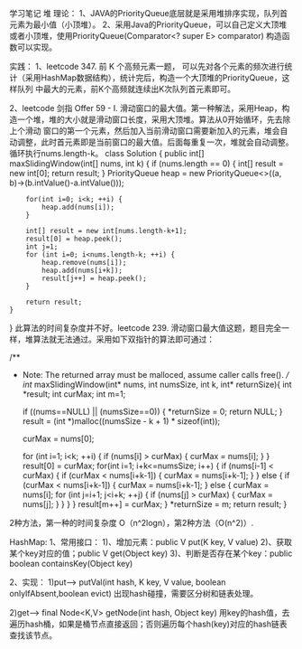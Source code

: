 学习笔记
堆
理论：
1、JAVA的PriorityQueue底层就是采用堆排序实现，队列首元素为最小值（小顶堆）。
2、​采用Java的PriorityQueue，可以自己定义大顶堆或者小顶堆，使用PriorityQueue​(Comparator<? super E> comparator)
构造函数可以实现。

实践：
1、leetcode 347. 前 K 个高频元素一题， 可以先对各个元素的频次进行统计（采用HashMap数据结构），统计完后，构造一个大顶堆的PriorityQueue，这样队列
中最大的元素，前K个高频就连续出K次队列首元素即可。

2、leetcode 剑指 Offer 59 - I. 滑动窗口的最大值。第一种解法，采用Heap，构造一个堆，堆的大小就是滑动窗口长度，采用大顶堆。算法从0开始循环，先去除上个滑动
窗口的第一个元素，然后加入当前滑动窗口需要新加入的元素，堆会自动调整，此时首元素即是当前窗口的最大值。后面每重复一次，堆就会自动调整。循环执行nums.length-k。
class Solution {
    public int[] maxSlidingWindow(int[] nums, int k) {
        if (nums.length == 0) {
            int[] result = new int[0];
            return result;
        }
        PriorityQueue <Integer> heap = new PriorityQueue​<>((a, b)->(b.intValue()-a.intValue()));

        for(int i=0; i<k; ++i) {
            heap.add(nums[i]);
        }

        int[] result = new int[nums.length-k+1];
        result[0] = heap.peek();
        int j=1;
        for (int i=0; i<nums.length-k; ++i) {
            heap.remove(nums[i]);
            heap.add(nums[i+k]);
            result[j++] = heap.peek();
        }

        return result;
    }
}
此算法的时间复杂度并不好。leetcode 239. 滑动窗口最大值这题，题目完全一样，堆算法就无法通过。采用如下双指针的算法即可通过：

/**
 * Note: The returned array must be malloced, assume caller calls free().
 */
int* maxSlidingWindow(int* nums, int numsSize, int k, int* returnSize){
    int *result;
    int curMax;
    int m=1;
    
    if ((nums==NULL) || (numsSize==0)) {
        *returnSize = 0;
        return NULL;
    } 
    result = (int *)malloc((numsSize - k + 1) * sizeof(int));

    curMax = nums[0];

    for (int i=1; i<k; ++i) {
        if (nums[i] > curMax) {
            curMax = nums[i];
        }
    }
    result[0] = curMax;
    for(int i=1; i+k<=numsSize; i++) {
        if (nums[i-1] < curMax) {
            if (curMax < nums[i+k-1]) {
                curMax = nums[i+k-1];
            }
        } else {
            if (curMax < nums[i+k-1]) {
                curMax = nums[i+k-1];
            } else {
                curMax = nums[i];
                for (int j=i+1; j<i+k; ++j) {
                    if (nums[j] > curMax) {
                        curMax = nums[j];
                    }
                } 
            }
        }
        result[m++] = curMax;
    }
    *returnSize = m;
    return result;
}

2种方法，第一种的时间复杂度 O（n^2logn），第2种方法（O(n^2)）.

HashMap:
1、常用接口：
1)、增加元素：public V put​(K key, V value)
2)、获取某个key对应的值；public V get​(Object key)
3)、判断是否存在某个key：public boolean containsKey​(Object key)

2、实现：
1)put-->
	putVal(int hash, K key, V value, boolean onlyIfAbsent,boolean evict) 出现hash碰撞，需要区分树和链表处理。
	
	
2)get-->
	final Node<K,V> getNode(int hash, Object key) 用key的hash值，去遍历hash桶，如果是桶节点直接返回；否则遍历每个hash(key)对应的hash链表查找该节点。

